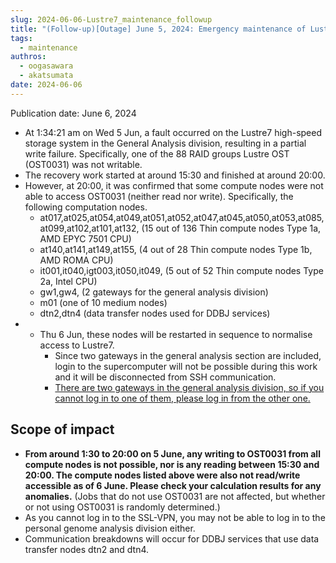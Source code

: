 ```yaml
---
slug: 2024-06-06-Lustre7_maintenance_followup
title: "(Follow-up)[Outage] June 5, 2024: Emergency maintenance of Lustre7"
tags:
  - maintenance
authros:
  - oogasawara
  - akatsumata
date: 2024-06-06
---
```


Publication date: June 6, 2024


- At 1:34:21 am on Wed 5 Jun, a fault occurred on the Lustre7 high-speed storage system in the General Analysis division, resulting in a partial write failure. Specifically, one of the 88 RAID groups Lustre OST (OST0031) was not writable.
- The recovery work started at around 15:30 and finished at around 20:00.
- However, at 20:00, it was confirmed that some compute nodes were not able to access OST0031 (neither read nor write). Specifically, the following computation nodes.
    - at017,at025,at054,at049,at051,at052,at047,at045,at050,at053,at085,at099,at102,at101,at132, (15 out of 136 Thin compute nodes Type 1a, AMD EPYC 7501 CPU)
    - at140,at141,at149,at155, (4 out of 28 Thin compute nodes Type 1b, AMD ROMA CPU)
    - it001,it040,igt003,it050,it049, (5 out of 52 Thin compute nodes Type 2a, Intel CPU)
    - gw1,gw4, (2 gateways for the general analysis division)
    - m01 (one of 10 medium nodes)
    - dtn2,dtn4 (data transfer nodes used for DDBJ services)
- - Thu 6 Jun, these nodes will be restarted in sequence to normalise access to Lustre7.
    - Since two gateways in the general analysis section are included, login to the supercomputer will not be possible during this work and it will be disconnected from SSH communication.
    - [There are two gateways in the general analysis division, so if you cannot log in to one of them, please log in from the other one.](/general_analysis_division/ga_login#two-gateways)


## Scope of impact
- **From around 1:30 to 20:00 on 5 June, any writing to OST0031 from all compute nodes is not possible, nor is any reading between 15:30 and 20:00. The compute nodes listed above were also not read/write accessible as of 6 June. Please check your calculation results for any anomalies.** (Jobs that do not use OST0031 are not affected, but whether or not using OST0031 is randomly determined.) 
- As you cannot log in to the SSL-VPN, you may not be able to log in to the personal genome analysis division either.
- Communication breakdowns will occur for DDBJ services that use data transfer nodes dtn2 and dtn4.
